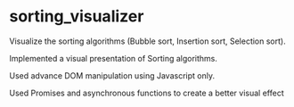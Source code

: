 # sorting_visualizer
Visualize the sorting algorithms (Bubble sort, Insertion sort, Selection sort).

Implemented a visual presentation of Sorting algorithms.

Used advance DOM manipulation using Javascript only.

Used Promises and asynchronous functions to create a better visual effect
